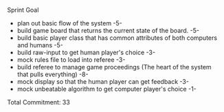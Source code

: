 Sprint Goal

 - plan out basic flow of the system -5-
 - build game board that returns the current state of the board. -5-
 - build basic player class that has common attributes of both computers and humans -5-
 - build raw-input to get human player's choice -3-
 - mock rules file to load into referee -3-
 - build referee to manage game proceedings (The heart of the system that pulls everything) -8-
 - mock display so that the human player can get feedback -3-
 - mock unbeatable algorithm to get computer player's choice -1-


Total Commitment: 33

